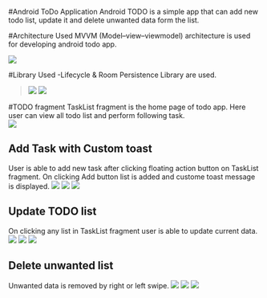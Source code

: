 #Android ToDo Application
Android TODO is a simple app that can add new todo list, update it and delete unwanted data form the list.

#Architecture Used 
MVVM (Model–view–viewmodel) architecture is used for developing android todo app.</br>

![](image/art.PNG)

#Library Used
-Lifecycle & Room Persistence Library are used.
>![](image/room.PNG)
>![](image/life.PNG)

#TODO fragment
TaskList fragment is the home page of todo app. Here user can view all todo list and perform following task.</br>
![](image/listFrag.PNG)

## Add Task with Custom toast 
User is able to add new task after clicking floating action button on TaskList fragment. On clicking Add button list is added and custome toast message is displayed. 
![](image/addGif.gif)
![](image/add.PNG)
![](image/add2.PNG)


## Update TODO list 
On clicking any list in TaskList fragment user is able to update current data.
![](image/updateGif.gif)
![](image/update.PNG)
![](image/updateProof.PNG)


## Delete unwanted list 
Unwanted data is removed by right or left swipe. 
![](image/deleteGif.gif)
![](image/delete.PNG)
![](image/deleteProf.PNG)
